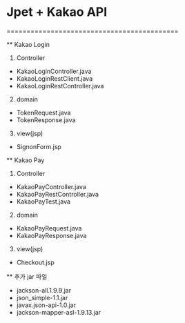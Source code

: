 # Jpet + Kakao API 

=========================================== 

** Kakao Login

1. Controller
- KakaoLoginController.java
- KakaoLoginRestClient.java
- KakaoLoginRestController.java

2. domain
- TokenRequest.java
- TokenResponse.java

3. view(jsp)
- SignonForm.jsp


** Kakao Pay

1. Controller
- KakaoPayController.java
- KakaoPayRestController.java
- KakaoPayTest.java

2. domain
- KakaoPayRequest.java
- KakaoPayResponse.java

3. view(jsp)
- Checkout.jsp

** 추가 jar 파일
- jackson-all.1.9.9.jar
- json_simple-1.1.jar
- javax.json-api-1.0.jar
- jackson-mapper-asl-1.9.13.jar
